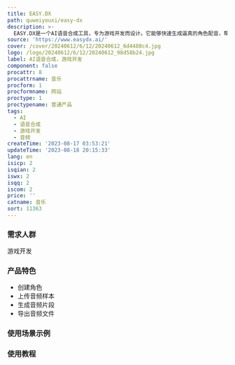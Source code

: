 ```yaml
---
title: EASY.DX
path: quweiyouxi/easy-dx
description: >-
  EASY.DX是一个AI语音合成工具，专为游戏开发而设计。它能够快速生成逼真的角色配音，帮助游戏开发者节省时间和成本。使用EASY.DX，你可以轻松创建自定义角色的声音，并将音频导出到游戏开发软件中。不需要额外的音频编辑，EASY.DX会为你生成清晰的对话音频。
source: 'https://www.easydx.ai/'
cover: /cover/20240612/6/12/20240612_6d4488c4.jpg
logo: /logo/20240612/6/12/20240612_98d58b24.jpg
label: AI语音合成，游戏开发
component: false
procattr: 8
procattrname: 音乐
procform: 1
procformname: 网站
proctype: 1
proctypename: 普通产品
tags:
  - AI
  - 语音合成
  - 游戏开发
  - 音频
createTime: '2023-08-17 03:53:21'
updateTime: '2023-08-18 20:15:33'
lang: en
isicp: 2
isqian: 2
iswx: 2
isqq: 2
iscom: 2
price: ''
catname: 音乐
sort: 11363
---
```




### 需求人群
游戏开发

### 产品特色
- 创建角色
- 上传音频样本
- 生成音频片段
- 导出音频文件

### 使用场景示例


### 使用教程


  
